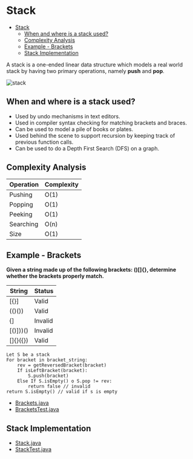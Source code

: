 # Stack

- [Stack](#stack)
  * [When and where is a stack used?](#when-and-where-is-a-stack-used)
  * [Complexity Analysis](#complexity-analysis)
  * [Example - Brackets](#example---brackets)
  * [Stack Implementation](#stack-implementation)

A stack is a one-ended linear data structure which models a real world stack by having two
primary operations, namely **push** and **pop**.

![stack](https://media.geeksforgeeks.org/wp-content/cdn-uploads/gq/2013/03/stack.png)

## When and where is a stack used?

- Used by undo mechanisms in text editors.
- Used in compiler syntax checking for matching brackets and braces.
- Can be used to model a pile of books or plates.
- Used behind the scene to support recursion by keeping track of previous function calls.
- Can be used to do a Depth First Search (DFS) on a graph.

## Complexity Analysis
| Operation | Complexity |
| --- | --- |
| Pushing | O(1) |
| Popping | O(1) |
| Peeking | O(1) |
| Searching | O(n) |
| Size | O(1) |

## Example - Brackets
**Given a string made up of the following brackets: ()[]{}, determine whether the brackets properly match.**

| String | Status |
| --- | --- |
| [{}] | Valid |
| (()()) | Valid |
| {] | Invalid |
| [()]))() | Invalid |
| []{}({}) | Valid |

```pseudocode
Let S be a stack
For bracket in bracket_string:
    rev = getReversedBracket(bracket)
    If isLeftBracket(bracket):
        S.push(bracket)
    Else If S.isEmpty() o S.pop != rev:
        return false // invalid
return S.isEmpty() // valid if s is empty
```

- [Brackets.java](Brackets.java)
- [BracketsTest.java](./../../tests/stack/BracketsTest.java)

## Stack Implementation
- [Stack.java](Stack.java)
- [StackTest.java](./../../tests/stack/StackTest.java)
